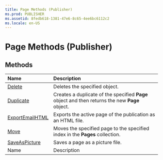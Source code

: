```yaml
---
title: Page Methods (Publisher)
ms.prod: PUBLISHER
ms.assetid: 8fedb618-1381-47e6-8c65-4ee6bc6112c2
ms.locale: en-US
---
```



# Page Methods (Publisher)

## Methods



|**Name**|**Description**|
|:-----|:-----|
| [Delete](page.delete-method-publisher.md)|Deletes the specified object.|
| [Duplicate](page.duplicate-method-publisher.md)|Creates a duplicate of the specified  **Page** object and then returns the new **Page** object.|
| [ExportEmailHTML](page.exportemailhtml-method-publisher.md)|Exports the active page of the publication as an HTML file.|
| [Move](page.move-method-publisher.md)|Moves the specified page to the specified index in the  **Pages** collection.|
| [SaveAsPicture](page.saveaspicture-method-publisher.md)|Saves a page as a picture file.|
|Name|Description|

